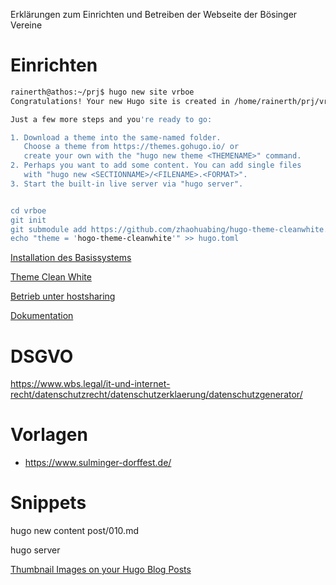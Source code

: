 Erklärungen zum Einrichten und Betreiben der Webseite der Bösinger Vereine

# Einrichten


```bash
rainerth@athos:~/prj$ hugo new site vrboe
Congratulations! Your new Hugo site is created in /home/rainerth/prj/vrboe.

Just a few more steps and you're ready to go:

1. Download a theme into the same-named folder.
   Choose a theme from https://themes.gohugo.io/ or
   create your own with the "hugo new theme <THEMENAME>" command.
2. Perhaps you want to add some content. You can add single files
   with "hugo new <SECTIONNAME>/<FILENAME>.<FORMAT>".
3. Start the built-in live server via "hugo server".


cd vrboe
git init
git submodule add https://github.com/zhaohuabing/hugo-theme-cleanwhite.git themes/hugo-theme-cleanwhite
echo "theme = 'hogo-theme-cleanwhite'" >> hugo.toml
```


[Installation des Basissystems](https://gohugo.io/getting-started/quick-start/)

[Theme Clean White](https://themes.gohugo.io/themes/https://gohugo.io/getting-started/quick-start/hugo-theme-cleanwhite/)

[Betrieb unter hostsharing](https://www.hasecke.eu/post/hugo-workflow-hostsharing/)


[Dokumentation](https://gohugo.io/getting-started/usage/)


# DSGVO

https://www.wbs.legal/it-und-internet-recht/datenschutzrecht/datenschutzerklaerung/datenschutzgenerator/


# Vorlagen

* https://www.sulminger-dorffest.de/


# Snippets

hugo new content post/010.md

hugo server

[Thumbnail Images on your Hugo Blog Posts](https://makewithhugo.com/thumbnail-images-on-your-hugo-blog-posts/)


